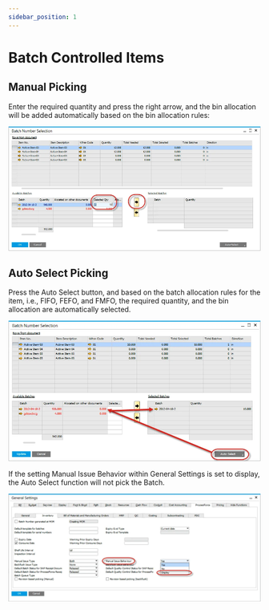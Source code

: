 ```yaml
---
sidebar_position: 1
---
```


# Batch Controlled Items

## Manual Picking

Enter the required quantity and press the right arrow, and the bin allocation will be added automatically based on the bin allocation rules:

![Manual Picking](./media/batch-controlled-items/manual-selection.webp)

## Auto Select Picking

Press the Auto Select button, and based on the batch allocation rules for the item, i.e., FIFO, FEFO, and FMFO, the required quantity, and the bin allocation are automatically selected.

![Auto](./media/batch-controlled-items/auto-select.webp)

If the setting Manual Issue Behavior within General Settings is set to display, the Auto Select function will not pick the Batch.

![Manual issue behaviour](./media/batch-controlled-items/manual-issue-behaviour.webp)
